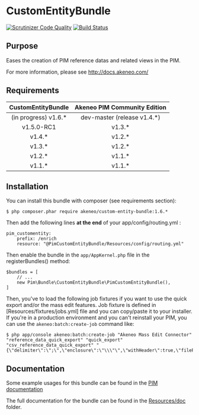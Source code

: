# CustomEntityBundle

[![Scrutinizer Code Quality](https://scrutinizer-ci.com/g/akeneo/CustomEntityBundle/badges/quality-score.png?b=master)](https://scrutinizer-ci.com/g/akeneo/CustomEntityBundle/?branch=master)
[![Build Status](https://travis-ci.org/akeneo/CustomEntityBundle.svg?branch=master)](https://travis-ci.org/akeneo/CustomEntityBundle)

## Purpose
Eases the creation of PIM reference datas and related views in the PIM.

For more information, please see http://docs.akeneo.com/

## Requirements

| CustomEntityBundle   | Akeneo PIM Community Edition |
|:--------------------:|:----------------------------:|
| (in progress) v1.6.* | dev-master (release v1.4.*)  |
| v1.5.0-RC1           | v1.3.*                       |
| v1.4.*               | v1.2.*                       |
| v1.3.*               | v1.2.*                       |
| v1.2.*               | v1.1.*                       |
| v1.1.*               | v1.1.*                       |

## Installation
You can install this bundle with composer (see requirements section):

    $ php composer.phar require akeneo/custom-entity-bundle:1.6.*

Then add the following lines **at the end** of your app/config/routing.yml :

    pim_customentity:
        prefix: /enrich
        resource: "@PimCustomEntityBundle/Resources/config/routing.yml"

Then enable the bundle in the `app/AppKernel.php` file in the registerBundles() method:

    $bundles = [
        // ...
        new Pim\Bundle\CustomEntityBundle\PimCustomEntityBundle(),
    ]

Then, you've to load the following job fixtures if you want to use the quick export and/or the mass edit features.
Job fixture is defined in [Resources/fixtures/jobs.yml] file and you can copy/paste it to your installer.
If you're in a production environment and you can't reinstall your PIM, you can use the `akeneo:batch:create-job` command like:

    $ php app/console akeneo:batch:create-job "Akeneo Mass Edit Connector" "reference_data_quick_export" "quick_export" "csv_reference_data_quick_export" "{\"delimiter\":\";\",\"enclosure\":\"\\\"\",\"withHeader\":true,\"filePath\":\"\\/tmp\\/reference_data_quick_export.csv\"}"


## Documentation

Some example usages for this bundle can be found in the [PIM documentation](http://docs.akeneo.com/master/cookbook/custom_entity/index.html)

The full documentation for the bundle can be found in the [Resources/doc](Resources/doc/index.rst) folder.
